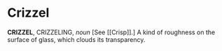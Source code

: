 # Crizzel

**CRIZZEL**, CRIZZELING, _noun_ \[See [[Crisp]].\] A kind of roughness on the surface of glass, which clouds its transparency.